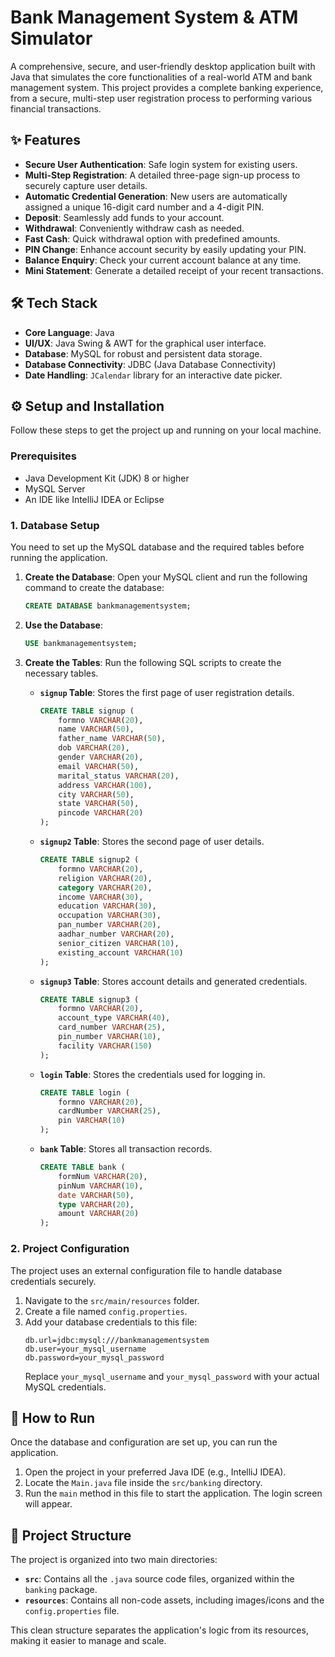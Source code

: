 # Bank Management System & ATM Simulator

A comprehensive, secure, and user-friendly desktop application built with Java that simulates the core functionalities of a real-world ATM and bank management system. This project provides a complete banking experience, from a secure, multi-step user registration process to performing various financial transactions.

## ✨ Features

- **Secure User Authentication**: Safe login system for existing users.
- **Multi-Step Registration**: A detailed three-page sign-up process to securely capture user details.
- **Automatic Credential Generation**: New users are automatically assigned a unique 16-digit card number and a 4-digit PIN.
- **Deposit**: Seamlessly add funds to your account.
- **Withdrawal**: Conveniently withdraw cash as needed.
- **Fast Cash**: Quick withdrawal option with predefined amounts.
- **PIN Change**: Enhance account security by easily updating your PIN.
- **Balance Enquiry**: Check your current account balance at any time.
- **Mini Statement**: Generate a detailed receipt of your recent transactions.

## 🛠️ Tech Stack

- **Core Language**: Java
- **UI/UX**: Java Swing & AWT for the graphical user interface.
- **Database**: MySQL for robust and persistent data storage.
- **Database Connectivity**: JDBC (Java Database Connectivity)
- **Date Handling**: `JCalendar` library for an interactive date picker.

## ⚙️ Setup and Installation

Follow these steps to get the project up and running on your local machine.

### Prerequisites

- Java Development Kit (JDK) 8 or higher
- MySQL Server
- An IDE like IntelliJ IDEA or Eclipse

### 1. Database Setup

You need to set up the MySQL database and the required tables before running the application.

1.  **Create the Database**: Open your MySQL client and run the following command to create the database:
    ```sql
    CREATE DATABASE bankmanagementsystem;
    ```
2.  **Use the Database**:
    ```sql
    USE bankmanagementsystem;
    ```
3.  **Create the Tables**: Run the following SQL scripts to create the necessary tables.

    * **`signup` Table**: Stores the first page of user registration details.
        ```sql
        CREATE TABLE signup (
            formno VARCHAR(20),
            name VARCHAR(50),
            father_name VARCHAR(50),
            dob VARCHAR(20),
            gender VARCHAR(20),
            email VARCHAR(50),
            marital_status VARCHAR(20),
            address VARCHAR(100),
            city VARCHAR(50),
            state VARCHAR(50),
            pincode VARCHAR(20)
        );
        ```
    * **`signup2` Table**: Stores the second page of user details.
        ```sql
        CREATE TABLE signup2 (
            formno VARCHAR(20),
            religion VARCHAR(20),
            category VARCHAR(20),
            income VARCHAR(30),
            education VARCHAR(30),
            occupation VARCHAR(30),
            pan_number VARCHAR(20),
            aadhar_number VARCHAR(20),
            senior_citizen VARCHAR(10),
            existing_account VARCHAR(10)
        );
        ```
    * **`signup3` Table**: Stores account details and generated credentials.
        ```sql
        CREATE TABLE signup3 (
            formno VARCHAR(20),
            account_type VARCHAR(40),
            card_number VARCHAR(25),
            pin_number VARCHAR(10),
            facility VARCHAR(150)
        );
        ```
    * **`login` Table**: Stores the credentials used for logging in.
        ```sql
        CREATE TABLE login (
            formno VARCHAR(20),
            cardNumber VARCHAR(25),
            pin VARCHAR(10)
        );
        ```
    * **`bank` Table**: Stores all transaction records.
        ```sql
        CREATE TABLE bank (
            formNum VARCHAR(20),
            pinNum VARCHAR(10),
            date VARCHAR(50),
            type VARCHAR(20),
            amount VARCHAR(20)
        );
        ```

### 2. Project Configuration

The project uses an external configuration file to handle database credentials securely.

1.  Navigate to the `src/main/resources` folder.
2.  Create a file named `config.properties`.
3.  Add your database credentials to this file:
    ```properties
    db.url=jdbc:mysql:///bankmanagementsystem
    db.user=your_mysql_username
    db.password=your_mysql_password
    ```
    Replace `your_mysql_username` and `your_mysql_password` with your actual MySQL credentials.

## 🚀 How to Run

Once the database and configuration are set up, you can run the application.

1.  Open the project in your preferred Java IDE (e.g., IntelliJ IDEA).
2.  Locate the `Main.java` file inside the `src/banking` directory.
3.  Run the `main` method in this file to start the application. The login screen will appear.

## 📂 Project Structure

The project is organized into two main directories:

-   **`src`**: Contains all the `.java` source code files, organized within the `banking` package.
-   **`resources`**: Contains all non-code assets, including images/icons and the `config.properties` file.

This clean structure separates the application's logic from its resources, making it easier to manage and scale.
